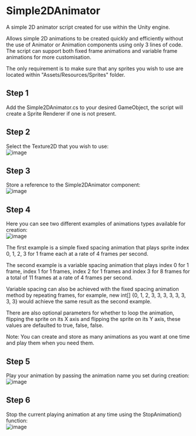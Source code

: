 # Simple2DAnimator

A simple 2D animator script created for use within the Unity engine.

Allows simple 2D animations to be created quickly and efficiently without the use of Animator or Animation components using only 3 lines of code. The script can support both fixed frame animations and variable frame animations for more customisation.

The only requirement is to make sure that any sprites you wish to use are located within "Assets/Resources/Sprites" folder.

## Step 1
Add the Simple2DAnimator.cs to your desired GameObject, the script will create a Sprite Renderer if one is not present.

## Step 2
Select the Texture2D that you wish to use:  
![image](https://user-images.githubusercontent.com/26844999/90259596-31a00580-de42-11ea-8235-3277fbf14c45.png)

## Step 3
Store a reference to the Simple2DAnimator component:  
![image](https://user-images.githubusercontent.com/26844999/90259764-788dfb00-de42-11ea-878b-111c45788de9.png)

## Step 4
Here you can see two different examples of animations types available for creation:  
![image](https://user-images.githubusercontent.com/26844999/90286761-66c24d00-de6e-11ea-9566-ff50648a8345.png)

The first example is a simple fixed spacing animation that plays sprite index 0, 1, 2, 3 for 1 frame each at a rate of 4 frames per second.  

The second example is a variable spacing animation that plays index 0 for 1 frame, index 1 for 1 frames, index 2 for 1 frames and index 3 for 8 frames for a total of 11 frames at a rate of 4 frames per second.  

Variable spacing can also be achieved with the fixed spacing animation method by repeating frames, for example, new int[] {0, 1, 2, 3, 3, 3, 3, 3, 3, 3, 3} would achieve the same result as the second example.  

There are also optional parameters for whether to loop the animation, flipping the sprite on its X axis and flipping the sprite on its Y axis, these values are defaulted to true, false, false.  

Note: You can create and store as many animations as you want at one time and play them when you need them.

## Step 5
Play your animation by passing the animation name you set during creation:  
![image](https://user-images.githubusercontent.com/26844999/90260148-0538b900-de43-11ea-83d1-df1eab133d9d.png)

## Step 6
Stop the current playing animation at any time using the StopAnimation() function:  
![image](https://user-images.githubusercontent.com/26844999/90260352-492bbe00-de43-11ea-9b8e-fde2c427a0c7.png)
